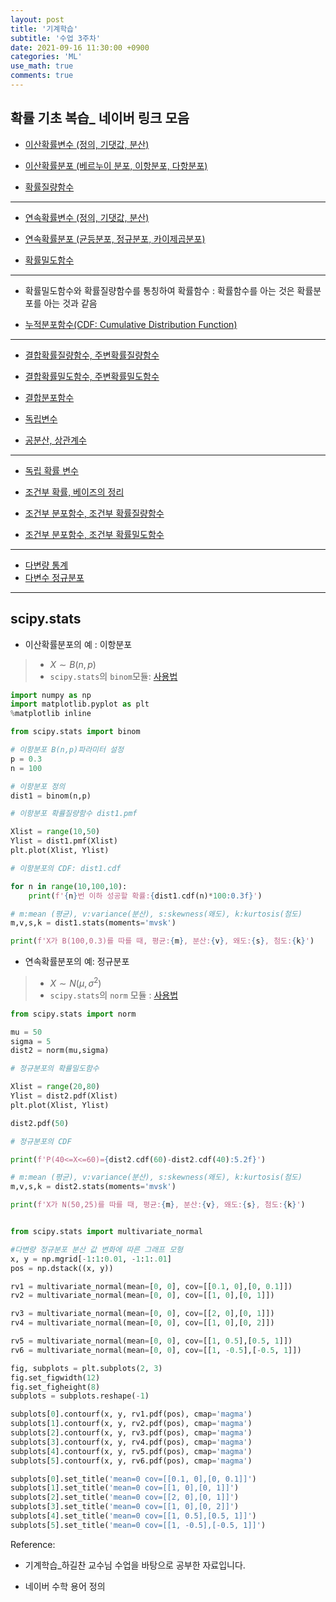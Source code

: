 ```yaml
---
layout: post
title: '기계학습'
subtitle: '수업 3주차'
date: 2021-09-16 11:30:00 +0900
categories: 'ML'
use_math: true
comments: true
---
```


## 확률 기초 복습_ 네이버 링크 모음

- [이산확률변수 (정의, 기댓값, 분산)](https://terms.naver.com/entry.nhn?docId=3338094&ref=y&cid=47324&categoryId=47324)  

- [이산확률분포 (베르누이 분포, 이항분포, 다항분포)](https://terms.naver.com/entry.nhn?docId=3338096&ref=y&cid=47324&categoryId=47324)  

- [확률질량함수](https://terms.naver.com/entry.nhn?docId=3405419&ref=y&cid=47324&categoryId=47324)

---

- [연속확률변수 (정의, 기댓값, 분산)](https://terms.naver.com/entry.nhn?docId=3338172&ref=y&cid=47324&categoryId=47324)  

- [연속확률분포 (균등분포, 정규분포, 카이제곱분포)](https://terms.naver.com/entry.nhn?docId=4125375&ref=y&cid=60207&categoryId=60207)  

- [확률밀도함수](https://terms.naver.com/entry.nhn?docId=3405418&ref=y&cid=47324&categoryId=47324)  

---

- 확률밀도함수와 확률질량함수를 통칭하여 확률함수 : 확률함수를 아는 것은 확률분포를 아는 것과 같음

-  [누적분포함수(CDF: Cumulative Distribution Function)](https://terms.naver.com/entry.nhn?docId=3405007&ref=y&cid=47324&categoryId=47324)

---

- [결합확률질량함수, 주변확률질량함수](https://terms.naver.com/entry.nhn?docId=4125154&cid=60207&categoryId=60207)  

- [결합확률밀도함수, 주변확률밀도함수](https://terms.naver.com/entry.nhn?docId=3404948&ref=y&cid=47324&categoryId=47324)  

- [결합분포함수](https://terms.naver.com/entry.nhn?docId=3404946&ref=y&cid=47324&categoryId=47324)  

- [독립변수](https://terms.naver.com/entry.nhn?docId=3338159&cid=47324&categoryId=47324)  

- [공분산, 상관계수](https://terms.naver.com/entry.nhn?docId=3404964&cid=47324&categoryId=47324)  

---

- [독립 확률 변수](https://terms.naver.com/entry.naver?docId=825616&cid=50376&categoryId=50376)

- [조건부 확률, 베이즈의 정리](https://terms.naver.com/entry.nhn?docId=3338502&cid=47324&categoryId=47324)  

- [조건부 분포함수, 조건부 확률질량함수](https://terms.naver.com/entry.nhn?docId=3338190&ref=y&cid=47324&categoryId=47324)  

- [조건부 분포함수, 조건부 확률밀도함수](https://terms.naver.com/entry.nhn?docId=3338189&ref=y&cid=47324&categoryId=47324)  

---

- [다변량 통계](https://terms.naver.com/entry.naver?docId=2164902&cid=44413&categoryId=44413)
- [다변수 정규분포](https://terms.naver.com/entry.nhn?docId=5669006&cid=60207&categoryId=60207)

---

##  scipy.stats 

* 이산확률분포의 예 : 이항분포 
>* $X\sim B(n,p)$
>* `scipy.stats`의 `binom`모듈: [사용법](https://docs.scipy.org/doc/scipy/reference/generated/scipy.stats.binom.html?highlight=binom#scipy.stats.binom)


```python
import numpy as np
import matplotlib.pyplot as plt
%matplotlib inline
```


```python
from scipy.stats import binom
```


```python
# 이항분포 B(n,p)파라미터 설정 
p = 0.3
n = 100

# 이항분포 정의 
dist1 = binom(n,p)
```


```python
# 이항분포 확률질량함수 dist1.pmf 

Xlist = range(10,50)
Ylist = dist1.pmf(Xlist)
plt.plot(Xlist, Ylist)
```


```python
# 이항분포의 CDF: dist1.cdf

for n in range(10,100,10):
    print(f'{n}번 이하 성공할 확률:{dist1.cdf(n)*100:0.3f}')
```


```python
# m:mean (평균), v:variance(분산), s:skewness(왜도), k:kurtosis(첨도)
m,v,s,k = dist1.stats(moments='mvsk')

print(f'X가 B(100,0.3)를 따를 때, 평균:{m}, 분산:{v}, 왜도:{s}, 첨도:{k}')
```

* 연속확률분포의 예: 정규분포  
>* $X\sim N(\mu,\sigma^2)$
>* `scipy.stats`의 `norm` 모듈 : [사용법](https://docs.scipy.org/doc/scipy/reference/generated/scipy.stats.norm.html?highlight=norm) 


```python
from scipy.stats import norm
```


```python
mu = 50 
sigma = 5
dist2 = norm(mu,sigma)
```


```python
# 정규분포의 확률밀도함수 

Xlist = range(20,80)
Ylist = dist2.pdf(Xlist)
plt.plot(Xlist, Ylist)
```


```python
dist2.pdf(50)
```


```python
# 정규분포의 CDF 

print(f'P(40<=X<=60)={dist2.cdf(60)-dist2.cdf(40):5.2f}')
```


```python
# m:mean (평균), v:variance(분산), s:skewness(왜도), k:kurtosis(첨도)
m,v,s,k = dist2.stats(moments='mvsk')

print(f'X가 N(50,25)를 따를 때, 평균:{m}, 분산:{v}, 왜도:{s}, 첨도:{k}')
```


```python

from scipy.stats import multivariate_normal

#다변량 정규분포 분산 값 변화에 따른 그래프 모형
x, y = np.mgrid[-1:1:0.01, -1:1:.01]
pos = np.dstack((x, y))

rv1 = multivariate_normal(mean=[0, 0], cov=[[0.1, 0],[0, 0.1]])
rv2 = multivariate_normal(mean=[0, 0], cov=[[1, 0],[0, 1]])

rv3 = multivariate_normal(mean=[0, 0], cov=[[2, 0],[0, 1]])
rv4 = multivariate_normal(mean=[0, 0], cov=[[1, 0],[0, 2]])

rv5 = multivariate_normal(mean=[0, 0], cov=[[1, 0.5],[0.5, 1]])
rv6 = multivariate_normal(mean=[0, 0], cov=[[1, -0.5],[-0.5, 1]])

fig, subplots = plt.subplots(2, 3)
fig.set_figwidth(12)
fig.set_figheight(8)
subplots = subplots.reshape(-1)

subplots[0].contourf(x, y, rv1.pdf(pos), cmap='magma')
subplots[1].contourf(x, y, rv2.pdf(pos), cmap='magma')
subplots[2].contourf(x, y, rv3.pdf(pos), cmap='magma')
subplots[3].contourf(x, y, rv4.pdf(pos), cmap='magma')
subplots[4].contourf(x, y, rv5.pdf(pos), cmap='magma')
subplots[5].contourf(x, y, rv6.pdf(pos), cmap='magma')

subplots[0].set_title('mean=0 cov=[[0.1, 0],[0, 0.1]]')
subplots[1].set_title('mean=0 cov=[[1, 0],[0, 1]]')
subplots[2].set_title('mean=0 cov=[[2, 0],[0, 1]]')
subplots[3].set_title('mean=0 cov=[[1, 0],[0, 2]]')
subplots[4].set_title('mean=0 cov=[[1, 0.5],[0.5, 1]]')
subplots[5].set_title('mean=0 cov=[[1, -0.5],[-0.5, 1]]')
```



Reference: 

- 기계학습_하길찬 교수님 수업을 바탕으로 공부한 자료입니다. 

- 네이버 수학 용어 정의 
